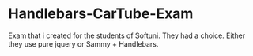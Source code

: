 # Handlebars-CarTube-Exam
Exam that i created for the students of Softuni. They had a choice. Either they use pure jquery or Sammy + Handlebars. 
